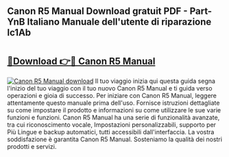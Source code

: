 ## Canon R5 Manual Download gratuit PDF - Part-YnB Italiano Manuale dell'utente di riparazione lc1Ab

# <h2><a href="http://dfgvame.blite.top/?on=Canon+R5+Manual">🔗Download 👉🔴 Canon R5 Manual</a></h2>

[![Canon R5 Manual download](https://i.imgur.com/lujVjoI.png)](http://dfgvame.blite.top/?on=Canon+R5+Manual)
Il tuo viaggio inizia qui questa guida segna l'inizio del tuo viaggio con il tuo nuovo Canon R5 Manual e ti guida verso operazioni e gioia di successo. Per iniziare con Canon R5 Manual, leggere attentamente questo manuale prima dell'uso. Fornisce istruzioni dettagliate su come impostare il prodotto e informazioni su come utilizzare le sue varie funzioni e funzioni. Canon R5 Manual ha una serie di funzionalità avanzate, tra cui riconoscimento vocale, Impostazioni personalizzabili, supporto per Più Lingue e backup automatici, tutti accessibili dall'interfaccia. La vostra soddisfazione è garantita Canon R5 Manual. Sosteniamo la qualità dei nostri prodotti e servizi.
